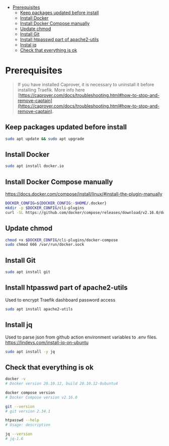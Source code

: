 <!-- TOC -->
* [Prerequisites](#prerequisites)
  * [Keep packages updated before install](#keep-packages-updated-before-install)
  * [Install Docker](#install-docker)
  * [Install Docker Compose manually](#install-docker-compose-manually)
  * [Update chmod](#update-chmod)
  * [Install Git](#install-git)
  * [Install htpasswd part of apache2-utils](#install-htpasswd-part-of-apache2-utils)
  * [Instal jq](#instal-jq)
  * [Check that everything is ok](#check-that-everything-is-ok)
<!-- TOC -->

# Prerequisites

>If you have installed Caprover, it is necessary to uninstall it before installing Traefik. More info here [https://caprover.com/docs/troubleshooting.html#how-to-stop-and-remove-captain](https://caprover.com/docs/troubleshooting.html#how-to-stop-and-remove-captain).

## Keep packages updated before install

```bash
sudo apt update && sudo apt upgrade
```

## Install Docker

```bash
sudo apt install docker.io
```

## Install Docker Compose manually

https://docs.docker.com/compose/install/linux/#install-the-plugin-manually

```bash
DOCKER_CONFIG=${DOCKER_CONFIG:-$HOME/.docker}
mkdir -p $DOCKER_CONFIG/cli-plugins
curl -SL https://github.com/docker/compose/releases/download/v2.16.0/docker-compose-linux-x86_64 -o $DOCKER_CONFIG/cli-plugins/docker-compose
```

## Update chmod

```bash
chmod +x $DOCKER_CONFIG/cli-plugins/docker-compose
sudo chmod 666 /var/run/docker.sock
```

## Install Git

```bash
sudo apt install git
```

## Install htpasswd part of apache2-utils
Used to encrypt Traefik dashboard password access
```bash
sudo apt install apache2-utils
```

## Install jq
Used to parse json from github action environment variables to .env files.  
https://lindevs.com/install-jq-on-ubuntu
```bash
sudo apt install -y jq
```

## Check that everything is ok

```bash
docker -v
# Docker version 20.10.12, build 20.10.12-0ubuntu4

docker compose version
# Docker Compose version v2.16.0

git --version
# git version 2.34.1

htpasswd --help
# Usage: description

jq --version
# jq-1.6
```
